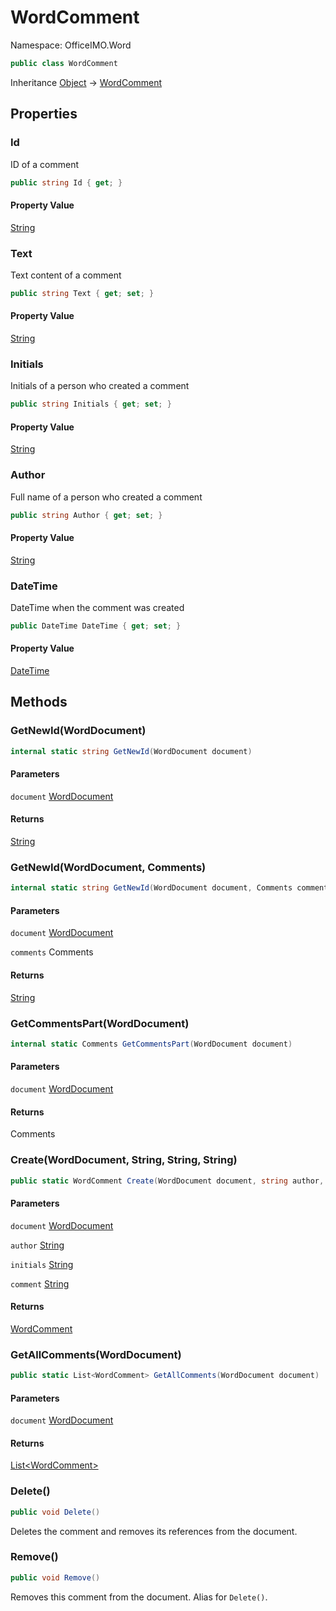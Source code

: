 # WordComment

Namespace: OfficeIMO.Word

```csharp
public class WordComment
```

Inheritance [Object](https://docs.microsoft.com/en-us/dotnet/api/system.object) → [WordComment](./officeimo.word.wordcomment.md)

## Properties

### **Id**

ID of a comment

```csharp
public string Id { get; }
```

#### Property Value

[String](https://docs.microsoft.com/en-us/dotnet/api/system.string)<br>

### **Text**

Text content of a comment

```csharp
public string Text { get; set; }
```

#### Property Value

[String](https://docs.microsoft.com/en-us/dotnet/api/system.string)<br>

### **Initials**

Initials of a person who created a comment

```csharp
public string Initials { get; set; }
```

#### Property Value

[String](https://docs.microsoft.com/en-us/dotnet/api/system.string)<br>

### **Author**

Full name of a person who created a comment

```csharp
public string Author { get; set; }
```

#### Property Value

[String](https://docs.microsoft.com/en-us/dotnet/api/system.string)<br>

### **DateTime**

DateTime when the comment was created

```csharp
public DateTime DateTime { get; set; }
```

#### Property Value

[DateTime](https://docs.microsoft.com/en-us/dotnet/api/system.datetime)<br>

## Methods

### **GetNewId(WordDocument)**

```csharp
internal static string GetNewId(WordDocument document)
```

#### Parameters

`document` [WordDocument](./officeimo.word.worddocument.md)<br>

#### Returns

[String](https://docs.microsoft.com/en-us/dotnet/api/system.string)<br>

### **GetNewId(WordDocument, Comments)**

```csharp
internal static string GetNewId(WordDocument document, Comments comments)
```

#### Parameters

`document` [WordDocument](./officeimo.word.worddocument.md)<br>

`comments` Comments<br>

#### Returns

[String](https://docs.microsoft.com/en-us/dotnet/api/system.string)<br>

### **GetCommentsPart(WordDocument)**

```csharp
internal static Comments GetCommentsPart(WordDocument document)
```

#### Parameters

`document` [WordDocument](./officeimo.word.worddocument.md)<br>

#### Returns

Comments<br>

### **Create(WordDocument, String, String, String)**

```csharp
public static WordComment Create(WordDocument document, string author, string initials, string comment)
```

#### Parameters

`document` [WordDocument](./officeimo.word.worddocument.md)<br>

`author` [String](https://docs.microsoft.com/en-us/dotnet/api/system.string)<br>

`initials` [String](https://docs.microsoft.com/en-us/dotnet/api/system.string)<br>

`comment` [String](https://docs.microsoft.com/en-us/dotnet/api/system.string)<br>

#### Returns

[WordComment](./officeimo.word.wordcomment.md)<br>

### **GetAllComments(WordDocument)**

```csharp
public static List<WordComment> GetAllComments(WordDocument document)
```

#### Parameters

`document` [WordDocument](./officeimo.word.worddocument.md)<br>

#### Returns

[List&lt;WordComment&gt;](https://docs.microsoft.com/en-us/dotnet/api/system.collections.generic.list-1)<br>

### **Delete()**

```csharp
public void Delete()
```

Deletes the comment and removes its references from the document.

### **Remove()**

```csharp
public void Remove()
```

Removes this comment from the document. Alias for `Delete()`.
